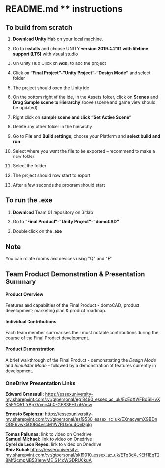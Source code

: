 # README.md ** instructions

## To build from scratch 

1.	**Download Unity Hub** on your local machine.

2.	Go to **installs** and choose UNITY **version 2019.4.21f1 with lifetime support (LTS)** with visual studio 


3.	On Unity Hub Click on **Add**, to add the project 


4.	Click on **“Final Project”-“Unity Project”-“Design Mode”** and select folder

5.	The project should open the Unity ide

6.	On the bottom right of the ide, in the Assets folder, click on **Scenes** and **Drag Sample scene to Hierarchy** above (scene and game view should be updated)

7.	Right click on **sample scene and click “Set Active Scene”**

8.	Delete any other folder in the hierarchy   

9.	Go to **File** and **Build settings**, choose your Platform and **select build and run**

10.	Select where you want the file to be exported – recommend to make a new folder

11.	Select the folder

12.	The project should now start to export

13.	After a few seconds the program should start


## To run the .exe  

1. **Download** Team 01 repository on Gitlab

2. Go to **"Final Product"-"Unity Project"-"domoCAD"**

3. Double click on the **.exe** 


## Note
You can rotate rooms and devices using "Q" and "E"

## Team Product Demonstration & Presentation Summary

#### Product Overview
Features and capabilties of the Final Product - domoCAD; product development; marketing plan & product roadmap.
#### Individual Contributions
Each team member summarises their most notable contributions during the course of the Final Product development.
#### Product Demonstration
A brief walkthrough of the Final Product - demonstrating the *Design Mode* and *Simulator Mode* - followed by a demonstration of features currently in development.

### OneDrive Presentation Links
**Edward Gransaull:** https://essexuniversity-my.sharepoint.com/:v:/g/personal/eg18490_essex_ac_uk/EcEdXWFBdSlHvXK5FYQ51_YBp7Vxnc4bQ-GES3FHLqhVmw

**Ernesto Sapienza:** https://essexuniversity-my.sharepoint.com/:v:/g/personal/es19530_essex_ac_uk/EXnacyumX9BDnOGF6vwk5G0Bi4vscM1W7RUxou4QnIzplg
  
**Tomas Paliunas:** link to video on Onedrive  
**Samuel Michael:** link to video on Onedrive  
**Cyrel de Leon Reyes:** link to video on Onedrive  
**Shiv Kubal:** https://essexuniversity-my.sharepoint.com/:v:/g/personal/sk19010_essex_ac_uk/ETq3cXJKEH1EqT28Mf2cmpMB531envME_S14cWGDRUCkuA
